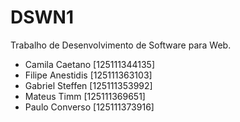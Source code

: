 # DSWN1

Trabalho de Desenvolvimento de Software para Web.

- Camila Caetano [125111344135]
- Filipe Anestidis [125111363103]
- Gabriel Steffen [125111353992]
- Mateus Timm [125111369651]
- Paulo Converso [125111373916]
